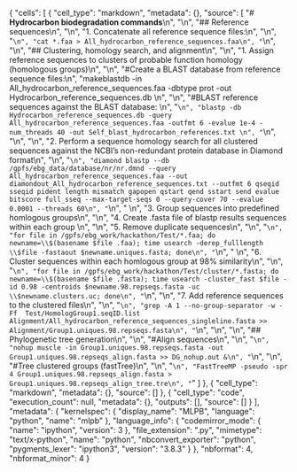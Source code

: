{
 "cells": [
  {
   "cell_type": "markdown",
   "metadata": {},
   "source": [
    "# **Hydrocarbon biodegradation commands**\n",
    "\n",
    "## Reference sequences\n",
    "\n",
    "1. Concatenate all reference sequence files:\n",
    "\n",
    "```\n",
    "cat *.faa > All_hydrocarbon_reference_sequences.faa\n",
    "```\n",
    "\n",
    "## Clustering, homology search, and alignment\n",
    "\n",
    "1. Assign reference sequences to clusters of probable function homology (homologous groups)\n",
    "\n",
    "#Create a BLAST database from reference sequence files:\n",
    "makeblastdb -in All_hydrocarbon_reference_sequences.faa -dbtype prot -out Hydrocarbon_reference_sequences.db  \n",
    "\n",
    "#BLAST reference sequences against the BLAST database: \n",
    "```\n",
    "blastp -db Hydrocarbon_reference_sequences.db -query All_hydrocarbon_reference_sequences.faa -outfmt 6 -evalue 1e-4 -num_threads 40 -out Self_blast_hydrocarbon_references.txt \n",
    "```\n",
    "<insert command>\n",
    "\n",
    "2. Perform a sequence homology search for all clustered sequences against the NCBI’s non-redundant protein database in Diamond format\n",
    "\n",
    "```\n",
    "diamond blastp --db /gpfs/ebg_data/database/nr/nr.dmnd --query All_hydrocarbon_reference_sequences.faa --out diamondout_All_hydrocarbon_reference_sequences.txt --outfmt 6 qseqid sseqid pident length mismatch gapopen qstart qend sstart send evalue bitscore full_sseq --max-target-seqs 0 --query-cover 70 --evalue 0.0001 --threads 60\n",
    "```\n",
    "    \n",
    "3. Group sequences into predefined homlogous groups\n",
    "\n",
    "4. Create .fasta file of blastp results sequences within each group \n",
    "\n",
    "5. Remove duplicate sequences\n",
    "\n",
    "```\n",
    "for file in /gpfs/ebg_work/hackathon/Test/*.faa; do newname=\\$(basename $file .faa); time usearch -derep_fulllength \\$file -fastaout $newname.uniques.fasta; done\n",
    "```\n",
    "    \n",
    "6. Cluster sequences within each homlogous group at 98% similarity\n",
    "\n",
    "```\n",
    "for file in /gpfs/ebg_work/hackathon/Test/cluster/*.fasta; do newname=\\$(basename $file .fasta); time usearch -cluster_fast $file -id 0.98 -centroids $newname.98.repseqs.fasta -uc \\$newname.clusters.uc; done\n",
    "```\n",
    "\n",
    "7. Add reference sequences to the clustered files\n",
    "\n",
    "```\n",
    "grep -A 1 --no-group-separator -w -Ff  Test/HomologGroup1.seqID.list Alignment/All_hydrocarbon_reference_sequences_singleline.fasta >> Alignment/Group1.uniques.98.repseqs.fasta\n",
    "```\n",
    "\n",
    "\n",
    "## Phylogenetic tree generation\n",
    "\n",
    "#Align sequences\n",
    "\n",
    "```\n",
    "nohup muscle -in Group1.uniques.98.repseqs.fasta -out Group1.uniques.98.repseqs_align.fasta >> DG_nohup.out &\n",
    "```\n",
    "\n",
    "#Tree clustered groups (fastTree)\n",
    "\n",
    "```\n",
    "FastTreeMP -pseudo -spr 4 Group1.uniques.98.repseqs_align.fasta > Group1.uniques.98.repseqs_align_tree.tre\n",
    "```"
   ]
  },
  {
   "cell_type": "markdown",
   "metadata": {},
   "source": []
  },
  {
   "cell_type": "code",
   "execution_count": null,
   "metadata": {},
   "outputs": [],
   "source": []
  }
 ],
 "metadata": {
  "kernelspec": {
   "display_name": "MLPB",
   "language": "python",
   "name": "mlpb"
  },
  "language_info": {
   "codemirror_mode": {
    "name": "ipython",
    "version": 3
   },
   "file_extension": ".py",
   "mimetype": "text/x-python",
   "name": "python",
   "nbconvert_exporter": "python",
   "pygments_lexer": "ipython3",
   "version": "3.8.3"
  }
 },
 "nbformat": 4,
 "nbformat_minor": 4
}
